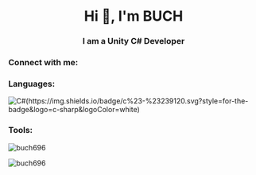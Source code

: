 <h1 align="center">Hi 👋, I'm BUCH</h1>
<h3 align="center">I am a Unity C# Developer</h3>

<h3 align="left">Connect with me:</h3>
<p align="left">
</p>

<h3 align="left">Languages:</h3>

![C#(https://img.shields.io/badge/c%23-%23239120.svg?style=for-the-badge&logo=c-sharp&logoColor=white)](https://ru.wikipedia.org/wiki/C_Sharp)


<h3 align="left">Tools:</h3>

<p><img align="center" src="https://github-readme-stats.vercel.app/api/top-langs?username=buch696&show_icons=true&locale=en&layout=compact" alt="buch696" /></p>

<p><img align="center" src="https://github-readme-streak-stats.herokuapp.com/?user=buch696&" alt="buch696" /></p>


